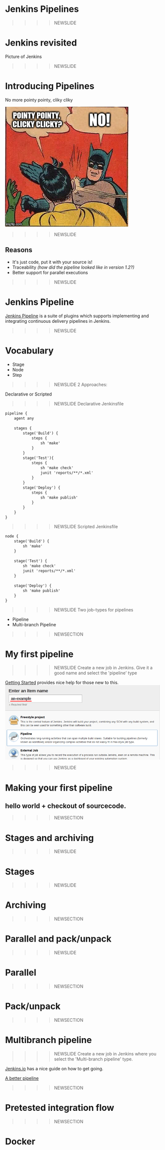 # Jenkins Pipelines

>>>>NEWSLIDE
# Jenkins revisited
Picture of Jenkins

>>>>NEWSLIDE
# Introducing Pipelines
No more pointy pointy, cliky cliky

![](img/pointclick.jpeg)

>>>>NEWSLIDE
## Reasons
* It's just code, put it with your source is!
* Traceability *(how did the pipeline looked like in version 1.2?)*
* Better support for parallel executions

>>>>NEWSLIDE
# Jenkins Pipeline
[Jenkins Pipeline](https://jenkins.io/doc/book/pipeline/) is a suite of plugins which supports implementing and integrating continuous delivery pipelines in Jenkins.

>>>>NEWSLIDE
# Vocabulary

* Stage
* Node
* Step

>>>>NEWSLIDE
2 Approaches:

Declarative or Scripted

>>>>NEWSLIDE
Declarative Jenkinsfile
```
pipeline {
    agent any

    stages {
        stage('Build') {
            steps {
                sh 'make'
            }
        }
        stage('Test'){
            steps {
                sh 'make check'
                junit 'reports/**/*.xml'
            }
        }
        stage('Deploy') {
            steps {
                sh 'make publish'
            }
        }
    }
}
```
>>>>NEWSLIDE
Scripted Jenkinsfile

```
node {
    stage('Build') {
        sh 'make'
    }

    stage('Test') {
        sh 'make check'
        junit 'reports/**/*.xml'
    }

    stage('Deploy') {
        sh 'make publish'
    }
}
```


>>>>NEWSLIDE
Two job-types for pipelines

- Pipeline
- Multi-branch Pipeline

>>>>NEWSECTION
# My first pipeline

>>>>NEWSLIDE
Create a new job in Jenkins. Give it a good name and select the 'pipeline' type

[Getting Started](https://jenkins.io/doc/book/pipeline/getting-started/) provides nice help for those new to this.
![](img/new-item-creation.png)

>>>>NEWSLIDE
# Making your first pipeline
## hello world + checkout of sourcecode.

>>>>NEWSECTION
# Stages and archiving

>>>>NEWSLIDE
# Stages

>>>>NEWSLIDE
# Archiving


>>>>NEWSECTION
# Parallel and pack/unpack

>>>>NEWSLIDE
# Parallel

>>>>NEWSECTION
# Pack/unpack

>>>>NEWSECTION
# Multibranch pipeline

>>>>NEWSLIDE
Create a new job in Jenkins where you select the 'Multi-branch pipeline' type.

[Jenkins.io](https://jenkins.io/doc/book/pipeline/multibranch/) has a nice guide on how to get going.

[A better pipeline](http://localhost:8080/view/Pipelines/job/BetterPipeline/)


>>>>NEWSECTION
# Pretested integration flow

>>>>NEWSECTION
# Docker
